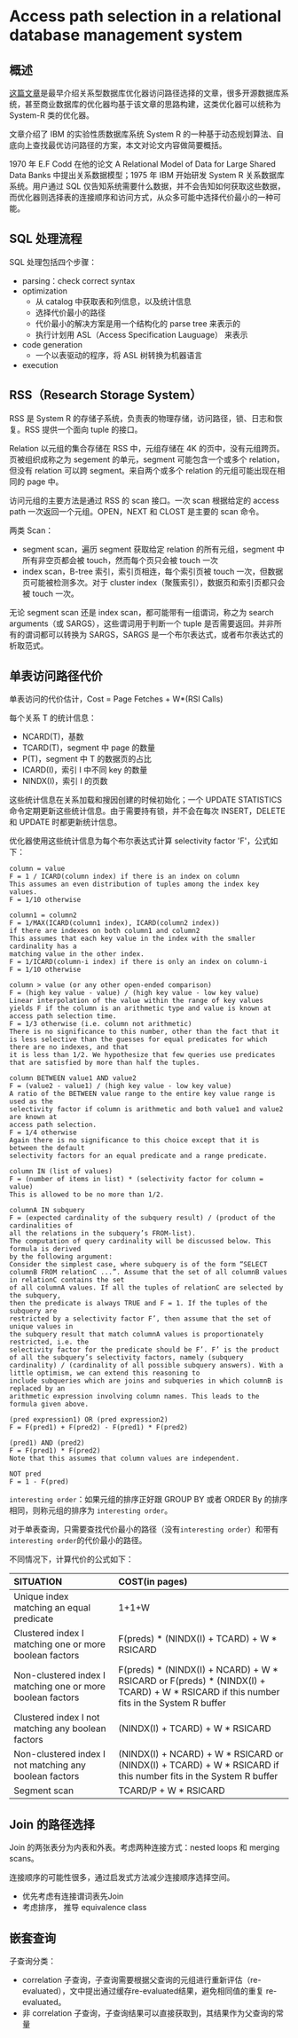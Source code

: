 # Access path selection in a relational database management system

## 概述
[这篇文章](http://citeseerx.ist.psu.edu/viewdoc/download?doi=10.1.1.71.3735&rep=rep1&type=pdf)是最早介绍关系型数据库优化器访问路径选择的文章，很多开源数据库系统，甚至商业数据库的优化器均基于该文章的思路构建，这类优化器可以统称为 System-R 类的优化器。

文章介绍了 IBM 的实验性质数据库系统 System R 的一种基于动态规划算法、自底向上查找最优访问路径的方案，本文对论文内容做简要概括。

1970 年 E.F Codd 在他的论文 A Relational Model of Data for Large Shared Data Banks 中提出关系数据模型；1975 年 IBM 开始研发 System R 关系数据库系统。用户通过 SQL 仅告知系统需要什么数据，并不会告知如何获取这些数据，而优化器则选择表的连接顺序和访问方式，从众多可能中选择代价最小的一种可能。

## SQL 处理流程
SQL 处理包括四个步骤：
* parsing：check correct syntax
* optimization
    * 从 catalog 中获取表和列信息，以及统计信息
    * 选择代价最小的路径
    * 代价最小的解决方案是用一个结构化的 parse tree 来表示的
    * 执行计划用 ASL（Access Specification Lauguage） 来表示
* code generation
    * 一个以表驱动的程序，将 ASL 树转换为机器语言
* execution

## RSS（Research Storage System）
RSS 是 System R 的存储子系统，负责表的物理存储，访问路径，锁、日志和恢复。RSS 提供一个面向 tuple 的接口。

Relation 以元组的集合存储在 RSS 中，元组存储在 4K 的页中，没有元组跨页。页被组织成称之为 segement 的单元，segment 可能包含一个或多个 relation，但没有 relation 可以跨 segment。来自两个或多个 relation 的元组可能出现在相同的 page 中。

访问元组的主要方法是通过 RSS 的 scan 接口。一次 scan 根据给定的 access path 一次返回一个元组。OPEN，NEXT 和 CLOST 是主要的 scan 命令。

两类 Scan：
* segment scan，遍历 segment 获取给定 relation 的所有元组，segment 中所有非空页都会被 touch，然而每个页只会被 touch 一次
* index scan，B-tree 索引，索引页相连，每个索引页被 touch 一次，但数据页可能被检测多次。对于 cluster index（聚簇索引），数据页和索引页都只会被 touch 一次。

无论 segment scan 还是 index scan，都可能带有一组谓词，称之为 search arguments（或 SARGS），这些谓词用于判断一个 tuple 是否需要返回。并非所有的谓词都可以转换为 SARGS，SARGS 是一个布尔表达式，或者布尔表达式的析取范式。

## 单表访问路径代价
单表访问的代价估计，Cost = Page Fetches + W*(RSI Calls)

每个关系 T 的统计信息：
* NCARD(T)，基数
* TCARD(T)，segment 中 page 的数量
* P(T)，segment 中 T 的数据页的占比
* ICARD(I)，索引 I 中不同 key 的数量
* NINDX(I)，索引 I 的页数

这些统计信息在关系加载和搜因创建的时候初始化；一个 UPDATE STATISTICS 命令定期更新这些统计信息。由于需要持有锁，并不会在每次 INSERT，DELETE 和 UPDATE 时都更新统计信息。

优化器使用这些统计信息为每个布尔表达式计算 selectivity factor 'F'，公式如下：
```
column = value
F = 1 / ICARD(column index) if there is an index on column
This assumes an even distribution of tuples among the index key values.
F = 1/10 otherwise

column1 = column2
F = 1/MAX(ICARD(column1 index), ICARD(column2 index))
if there are indexes on both column1 and column2
This assumes that each key value in the index with the smaller cardinality has a
matching value in the other index.
F = 1/ICARD(column-i index) if there is only an index on column-i
F = 1/10 otherwise

column > value (or any other open-ended comparison)
F = (high key value - value) / (high key value - low key value)
Linear interpolation of the value within the range of key values yields F if the column is an arithmetic type and value is known at access path selection time.
F = 1/3 otherwise (i.e. column not arithmetic)
There is no significance to this number, other than the fact that it is less selective than the guesses for equal predicates for which there are no indexes, and that
it is less than 1/2. We hypothesize that few queries use predicates that are satisfied by more than half the tuples.

column BETWEEN value1 AND value2
F = (value2 - value1) / (high key value - low key value)
A ratio of the BETWEEN value range to the entire key value range is used as the
selectivity factor if column is arithmetic and both value1 and value2 are known at
access path selection.
F = 1/4 otherwise
Again there is no significance to this choice except that it is between the default
selectivity factors for an equal predicate and a range predicate.

column IN (list of values)
F = (number of items in list) * (selectivity factor for column = value)
This is allowed to be no more than 1/2.

columnA IN subquery
F = (expected cardinality of the subquery result) / (product of the cardinalities of
all the relations in the subquery’s FROM-list).
The computation of query cardinality will be discussed below. This formula is derived
by the following argument:
Consider the simplest case, where subquery is of the form “SELECT columnB FROM relationC ...”. Assume that the set of all columnB values in relationC contains the set
of all columnA values. If all the tuples of relationC are selected by the subquery,
then the predicate is always TRUE and F = 1. If the tuples of the subquery are
restricted by a selectivity factor F’, then assume that the set of unique values in
the subquery result that match columnA values is proportionately restricted, i.e. the
selectivity factor for the predicate should be F’. F’ is the product of all the subquery’s selectivity factors, namely (subquery cardinality) / (cardinality of all possible subquery answers). With a little optimism, we can extend this reasoning to
include subqueries which are joins and subqueries in which columnB is replaced by an
arithmetic expression involving column names. This leads to the formula given above.

(pred expression1) OR (pred expression2)
F = F(pred1) + F(pred2) - F(pred1) * F(pred2)

(pred1) AND (pred2)
F = F(pred1) * F(pred2)
Note that this assumes that column values are independent.

NOT pred
F = 1 - F(pred) 
```

`interesting order`：如果元组的排序正好跟 GROUP BY 或者 ORDER By 的排序相同，则称元组的排序为 `interesting order`。

对于单表查询，只需要查找代价最小的路径（没有`interesting order`）和带有`interesting order`的代价最小的路径。

不同情况下，计算代价的公式如下：

|SITUATION|COST(in pages)|
|:---------|:---------------------|
Unique index matching an equal predicate |1+1+W
Clustered index I matching one or more boolean factors|F(preds) * (NINDX(I) + TCARD) + W * RSICARD
Non-clustered index I matching one or more boolean factors|F(preds) * (NINDX(I) + NCARD) + W * RSICARD or F(preds) * (NINDX(I) + TCARD) + W * RSICARD if this number fits in the System R buffer 
Clustered index I not matching any boolean factors|(NINDX(I) + TCARD) + W * RSICARD
Non-clustered index I not matching any boolean factors|(NINDX(I) + NCARD) + W * RSICARD or (NINDX(I) + TCARD) + W * RSICARD if this number fits in the System R buffer
Segment scan | TCARD/P + W * RSICARD

## Join 的路径选择
Join 的两张表分为内表和外表。考虑两种连接方式：nested loops 和 merging scans。

连接顺序的可能性很多，通过启发式方法减少连接顺序选择空间。
* 优先考虑有连接谓词表先Join
* 考虑排序， 推导 equivalence class

## 嵌套查询
子查询分类：
*  correlation 子查询，子查询需要根据父查询的元组进行重新评估（re-evaluated），文中提出通过缓存re-evaluated结果，避免相同值的重复 re-evaluated。
*  非 correlation 子查询，子查询结果可以直接获取到，其结果作为父查询的常量

